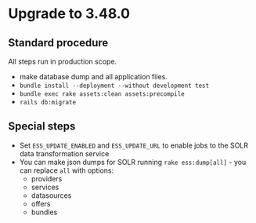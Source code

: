 # Upgrade to 3.48.0

## Standard procedure

All steps run in production scope.

- make database dump and all application files.
- `bundle install --deployment --without development test`
- `bundle exec rake assets:clean assets:precompile`
- `rails db:migrate`

## Special steps

- Set `ESS_UPDATE_ENABLED` and `ESS_UPDATE_URL` to enable jobs
  to the SOLR data transformation service
- You can make json dumps for SOLR running
  `rake ess:dump[all]` - you can replace `all` with options:
  - providers
  - services
  - datasources
  - offers
  - bundles
